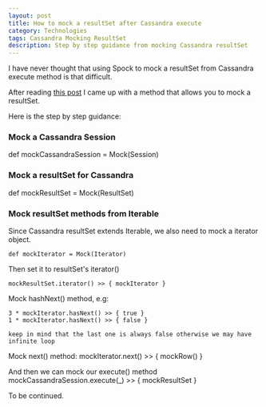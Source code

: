 ```yaml
---
layout: post
title: How to mock a resultSet after Cassandra execute
category: Technologies
tags: Cassandra Mocking ResultSet
description: Step by step guidance from mocking Cassandra resultSet
---
```

I have never thought that using Spock to mock a resultSet from Cassandra execute method is that difficult.

After reading [this post](http://christopher-batey.blogspot.com/2013/06/mocking-iterable-objects-generically.html) I came up with a method that allows you to mock a resultSet.

Here is the step by step guidance:

### Mock a Cassandra Session

  def mockCassandraSession = Mock(Session)

### Mock a resultSet for Cassandra
  def mockResultSet = Mock(ResultSet)

### Mock resultSet methods from Iterable

  Since Cassandra resultSet extends Iterable, we also need to mock a iterator object.

    def mockIterator = Mock(Iterator)

  Then set it to resultSet's iterator()

    mockResultSet.iterator() >> { mockIterator }

  Mock hashNext() method, e.g:

    3 * mockIterator.hasNext() >> { true }
    1 * mockIterator.hasNext() >> { false }

    keep in mind that the last one is always false otherwise we may have infinite loop

  Mock next() method:
    mockIterator.next() >> { mockRow() }

  And then we can mock our execute() method
    mockCassandraSession.execute(_) >> { mockResultSet }

To be continued.
